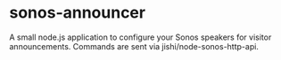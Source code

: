 # sonos-announcer
A small node.js application to configure your Sonos speakers for visitor announcements. Commands are sent via jishi/node-sonos-http-api.
